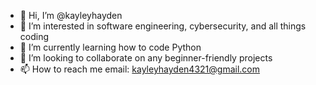 - 👋 Hi, I’m @kayleyhayden
- 👀 I’m interested in software engineering, cybersecurity, and all things coding
- 🌱 I’m currently learning how to code Python
- 💞️ I’m looking to collaborate on any beginner-friendly projects
- 📫 How to reach me email: kayleyhayden4321@gmail.com

<!---
kayleyhayden/kayleyhayden is a ✨ special ✨ repository because its `README.md` (this file) appears on your GitHub profile.
You can click the Preview link to take a look at your changes.
--->
